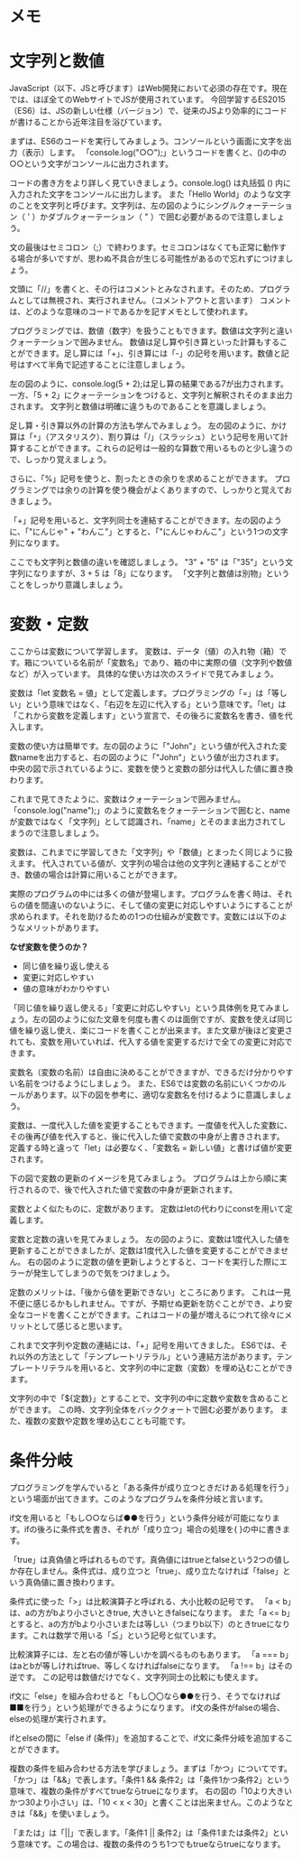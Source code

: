 # メモ

# 文字列と数値
JavaScript（以下、JSと呼びます）はWeb開発において必須の存在です。現在では、ほぼ全てのWebサイトでJSが使用されています。
今回学習するES2015（ES6）は、JSの新しい仕様（バージョン）で、従来のJSより効率的にコードが書けることから近年注目を浴びています。  

まずは、ES6のコードを実行してみましょう。コンソールという画面に文字を出力（表示）します。
「console.log("○○");」というコードを書くと、()の中の○○という文字がコンソールに出力されます。  

コードの書き方をより詳しく見ていきましょう。console.log() は丸括弧 () 内に入力された文字をコンソールに出力します。
また「Hello World」のような文字のことを文字列と呼びます。文字列は、左の図のようにシングルクォーテーション（ ' ）かダブルクォーテーション（ " ）で囲む必要があるので注意しましょう。  

文の最後はセミコロン（;）で終わります。セミコロンはなくても正常に動作する場合が多いですが、思わぬ不具合が生じる可能性があるので忘れずにつけましょう。  

文頭に「//」を書くと、その行はコメントとみなされます。そのため、プログラムとしては無視され、実行されません。（コメントアウトと言います）
コメントは、どのような意味のコードであるかを記すメモとして使われます。  

プログラミングでは、数値（数字）を扱うこともできます。数値は文字列と違いクォーテーションで囲みません。
数値は足し算や引き算といった計算もすることができます。足し算には「+」、引き算には「-」の記号を用います。数値と記号はすべて半角で記述することに注意しましょう。  

左の図のように、console.log(5 + 2);は足し算の結果である7が出力されます。一方、「5 + 2」にクォーテーションをつけると、文字列と解釈されそのまま出力されます。
文字列と数値は明確に違うものであることを意識しましょう。  

足し算・引き算以外の計算の方法も学んでみましょう。
左の図のように、かけ算は「`*`」（アスタリスク）、割り算は「/」（スラッシュ）という記号を用いて計算することができます。これらの記号は一般的な算数で用いるものと少し違うので、しっかり覚えましょう。  

さらに、「%」記号を使うと、割ったときの余りを求めることができます。
プログラミングでは余りの計算を使う機会がよくありますので、しっかりと覚えておきましょう。  

「+」記号を用いると、文字列同士を連結することができます。左の図のように、「"にんじゃ" + "わんこ"」とすると、「"にんじゃわんこ"」という1つの文字列になります。  

ここでも文字列と数値の違いを確認しましょう。
"3" + "5" は「"35"」という文字列になりますが、3 + 5 は「8」になります。
「文字列と数値は別物」ということをしっかり意識しましょう。  

# 変数・定数
ここからは変数について学習します。
変数は、データ（値）の入れ物（箱）です。箱についている名前が「変数名」であり、箱の中に実際の値（文字列や数値など）が入っています。
具体的な使い方は次のスライドで見てみましょう。  

変数は「let 変数名 = 値」として定義します。プログラミングの「=」は「等しい」という意味ではなく、「右辺を左辺に代入する」という意味です。「let」は「これから変数を定義します」という宣言で、その後ろに変数名を書き、値を代入します。  

変数の使い方は簡単です。左の図のように「"John"」という値が代入された変数nameを出力すると、右の図のように「"John"」という値が出力されます。
中央の図で示されているように、変数を使うと変数の部分は代入した値に置き換わります。  

これまで見てきたように、変数はクォーテーションで囲みません。
「console.log("name");」のように変数名をクォーテーションで囲むと、nameが変数ではなく「文字列」として認識され、「name」とそのまま出力されてしまうので注意しましょう。  

変数は、これまでに学習してきた「文字列」や「数値」とまったく同じように扱えます。
代入されている値が、文字列の場合は他の文字列と連結することができ、数値の場合は計算に用いることができます。  

実際のプログラムの中には多くの値が登場します。プログラムを書く時は、それらの値を間違いのないように、そして値の変更に対応しやすいようにすることが求められます。それを助けるための1つの仕組みが変数です。変数には以下のようなメリットがあります。  

**なぜ変数を使うのか？**
- 同じ値を繰り返し使える
- 変更に対応しやすい
- 値の意味がわかりやすい

「同じ値を繰り返し使える」「変更に対応しやすい」という具体例を見てみましょう。左の図のように似た文章を何度も書くのは面倒ですが、変数を使えば同じ値を繰り返し使え、楽にコードを書くことが出来ます。また文章が後ほど変更されても、変数を用いていれば、代入する値を変更するだけで全ての変更に対応できます。  

変数名（変数の名前）は自由に決めることができますが、できるだけ分かりやすい名前をつけるようにしましょう。
また、ES6では変数の名前にいくつかのルールがあります。以下の図を参考に、適切な変数名を付けるように意識しましょう。  

変数は、一度代入した値を変更することもできます。一度値を代入した変数に、その後再び値を代入すると、後に代入した値で変数の中身が上書きされます。
定義する時と違って「let」は必要なく、「変数名 = 新しい値」と書けば値が変更されます。  

下の図で変数の更新のイメージを見てみましょう。
プログラムは上から順に実行されるので、後で代入された値で変数の中身が更新されます。  

変数とよく似たものに、定数があります。
定数はletの代わりにconstを用いて定義します。  

変数と定数の違いを見てみましょう。
左の図のように、変数は1度代入した値を更新することができましたが、定数は1度代入した値を変更することができません。
右の図のように定数の値を更新しようとすると、コードを実行した際にエラーが発生してしまうので気をつけましょう。  

定数のメリットは、「後から値を更新できない」ところにあります。
これは一見不便に感じるかもしれません。ですが、予期せぬ更新を防ぐことができ、より安全なコードを書くことができます。これはコードの量が増えるにつれて徐々にメリットとして感じると思います。  

これまで文字列や定数の連結には、「+」記号を用いてきました。
ES6では、それ以外の方法として「テンプレートリテラル」という連結方法があります。テンプレートリテラルを用いると、文字列の中に定数（変数）を埋め込むことができます。  

文字列の中で「${定数}」とすることで、文字列の中に定数や変数を含めることができます。
この時、文字列全体をバッククォートで囲む必要があります。
また、複数の変数や定数を埋め込むことも可能です。  

# 条件分岐
プログラミングを学んでいると「ある条件が成り立つときだけある処理を行う」という場面が出てきます。このようなプログラムを条件分岐と言います。  

if文を用いると「もし○○ならば●●を行う」という条件分岐が可能になります。ifの後ろに条件式を書き、それが「成り立つ」場合の処理を{ }の中に書きます。  

「true」は真偽値と呼ばれるものです。真偽値にはtrueとfalseという2つの値しか存在しません。条件式は、成り立つと「true」、成り立たなければ「false」という真偽値に置き換わります。  

条件式に使った「>」は比較演算子と呼ばれる、大小比較の記号です。
「a < b」は、aの方がbより小さいときtrue, 大きいときfalseになります。
また「a <= b」とすると、aの方がbより小さいまたは等しい（つまりb以下）のときtrueになります。これは数学で用いる「≦」という記号と似ています。  

比較演算子には、左と右の値が等しいかを調べるものもあります。
「a === b」はaとbが等しければtrue、等しくなければfalseになります。
「a !== b」はその逆です。
この記号は数値だけでなく、文字列同士の比較にも使えます。  

if文に「else」を組み合わせると「もし〇〇なら●●を行う、そうでなければ■■を行う」という処理ができるようになります。
if文の条件がfalseの場合、elseの処理が実行されます。  

ifとelseの間に「else if (条件)」を追加することで、if文に条件分岐を追加することができます。  

複数の条件を組み合わせる方法を学びましょう。まずは「かつ」についてです。「かつ」は「&&」で表します。「条件1 && 条件2」は「条件1かつ条件2」という意味で、複数の条件がすべてtrueならtrueになります。
右の図の「10より大きいかつ30より小さい」は、「10 < x < 30」と書くことは出来ません。このようなときは「&&」を使いましょう。  

「または」は「||」で表します。「条件1 || 条件2」は「条件1または条件2」という意味です。この場合は、複数の条件のうち1つでもtrueならtrueになります。  
